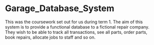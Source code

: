 # Garage_Database_System
This was the coursework set out for us during term 1. The aim of this system is to provide a functional database to a fictional repair company. They wish to be able to track all transactions, see all parts, order parts, book repairs, allocate jobs to staff and so on. 
